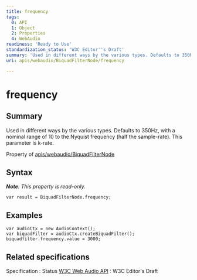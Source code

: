 ```yaml
---
title: frequency
tags:
  0: API
  1: Object
  2: Properties
  4: WebAudio
readiness: 'Ready to Use'
standardization_status: 'W3C Editor''s Draft'
summary: 'Used in different ways by the various types. Defaults to 350Hz, with a nominal range of 10 to the Nyquist frequency (half the sample-rate). This parameter is k-rate.'
uri: apis/webaudio/BiquadFilterNode/frequency

---
```

# frequency

## Summary

Used in different ways by the various types. Defaults to 350Hz, with a nominal range of 10 to the Nyquist frequency (half the sample-rate). This parameter is k-rate.

<span data-meta="applies_to" data-type="key">Property of <span data-type="value">[apis/webaudio/BiquadFilterNode](/apis/webaudio/BiquadFilterNode)</span></span>

## Syntax

***Note**: This property is read-only.*

``` {.js}
var result = BiquadFilterNode.frequency;
```

## Examples

``` {.js}
var audioCtx = new AudioContext();
var biquadFilter = audioCtx.createBiquadFilter();
biquadfilter.frequency.value = 3000;
```

## Related specifications

Specification
:   Status
[W3C Web Audio API](http://webaudio.github.io/web-audio-api/)
:   W3C Editor's Draft

